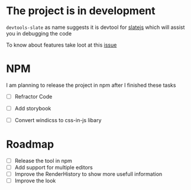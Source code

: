 
# The project is in development

`devtools-slate` as name suggests it is devtool for [slatejs](https://github.com/ianstormtaylor/slate) which will assist you in debugging the code

To know about features take loot at this [issue](https://github.com/ianstormtaylor/slate/issues/4112)

# NPM

I am planning to release the project in npm after I finished these tasks

- [ ] Refractor Code 
- [ ] Add storybook
- [ ] Convert windicss to css-in-js libary


# Roadmap

- [ ] Release the tool in npm
- [ ] Add support for multiple editors
- [ ] Improve the RenderHistory to show more usefull information
- [ ] Improve the look
